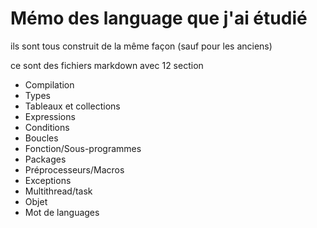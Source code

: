 # Mémo des language que j'ai étudié

ils sont tous construit de la même façon (sauf pour les anciens)

ce sont des fichiers markdown avec 12 section

* Compilation
* Types
* Tableaux et collections
* Expressions
* Conditions
* Boucles
* Fonction/Sous-programmes
* Packages
* Préprocesseurs/Macros
* Exceptions
* Multithread/task
* Objet
* Mot de languages
